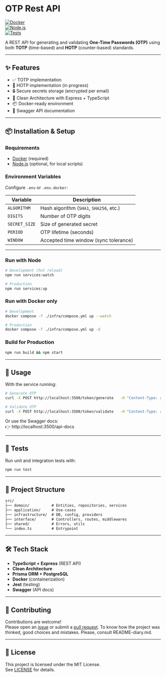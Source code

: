 # OTP Rest API

[![Docker](https://img.shields.io/badge/Docker-ready-blue.svg)](https://docs.docker.com/get-started/get-docker/)  
[![Node.js](https://img.shields.io/badge/Node.js-18%2B-green.svg)](https://nodejs.org/)  
[![Tests](https://img.shields.io/badge/tests-jest%20%2B%20supertest-success)](#tests)

A REST API for generating and validating **One-Time Passwords (OTP)** using both **TOTP** (time-based) and **HOTP** (counter-based) standards.

---

## ✨ Features

- ✅ TOTP implementation
- 🚧 HOTP implementation (in progress)
- 🔒 Secure secrets storage (encrypted per email)
- 🧩 Clean Architecture with Express + TypeScript
- 📦 Docker-ready environment
- 📜 Swagger API documentation

---

## 📦 Installation & Setup

### Requirements

- [Docker](https://docs.docker.com/get-started/get-docker/) (required)
- [Node.js](https://nodejs.org/) (optional, for local scripts)

### Environment Variables

Configure `.env` or `.env.docker`:

| Variable      | Description                             |
| ------------- | --------------------------------------- |
| `ALGORITHM`   | Hash algorithm (`SHA1`, `SHA256`, etc.) |
| `DIGITS`      | Number of OTP digits                    |
| `SECRET_SIZE` | Size of generated secret                |
| `PERIOD`      | OTP lifetime (seconds)                  |
| `WINDOW`      | Accepted time window (sync tolerance)   |

---

### Run with Node

```bash
# Development (hot reload)
npm run services:watch

# Production
npm run services:up
```

### Run with Docker only

```bash
# Development
docker compose -f ./infra/compose.yml up --watch

# Production
docker compose -f ./infra/compose.yml up -d
```

### Build for Production

```bash
npm run build && npm start
```

---

## 🚀 Usage

With the service running:

```bash
# Generate OTP
curl -X POST http://localhost:3500/token/generate   -H "Content-Type: application/json"   -d '{"email": "user@email.com"}'
```

```bash
# Validate OTP
curl -X POST http://localhost:3500/token/validate   -H "Content-Type: application/json"   -d '{"email": "user@email.com", "code": "123456"}'
```

Or use the Swagger docs:  
👉 http://localhost:3500/api-docs

---

## 🧪 Tests

Run unit and integration tests with:

```bash
npm run test
```

---

## 📂 Project Structure

```txt
src/
├── domain/          # Entities, repositories, services
├── application/     # Use-cases
├── infrastructure/  # DB, config, providers
├── interface/       # Controllers, routes, middlewares
├── shared/          # Errors, utils
└── index.ts         # Entrypoint
```

---

## 🛠️ Tech Stack

- **TypeScript + Express** (REST API)
- **Clean Architecture**
- **Prisma ORM + PostgreSQL**
- **Docker** (containerization)
- **Jest** (testing)
- **Swagger** (API docs)

---

## 🤝 Contributing

Contributions are welcome!  
Please open an [issue](../../issues) or submit a [pull request](../../pulls).
To know how the project was thinked, good choices and mistakes. Please, consult README-diary.md.

---

## 📄 License

This project is licensed under the MIT License.  
See [LICENSE](./LICENSE) for details.
